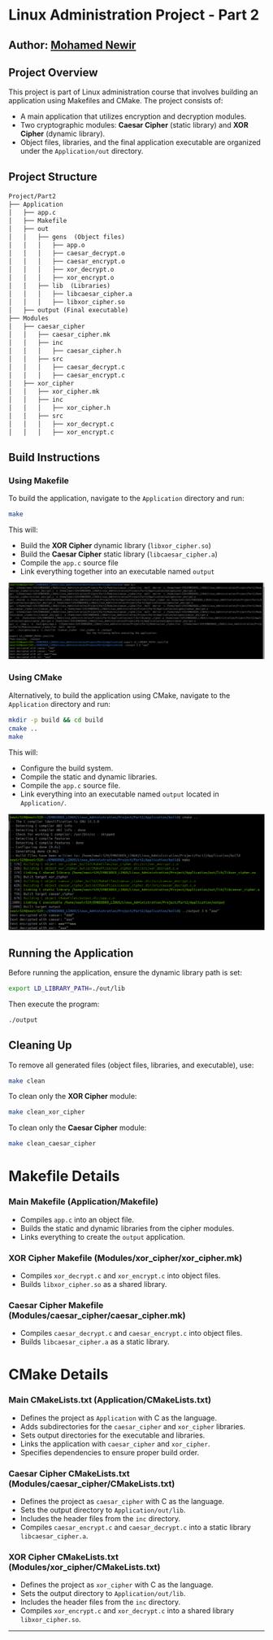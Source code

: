 # Linux Administration Project - Part 2
## Author: [Mohamed Newir](https://www.linkedin.com/in/mohamed-newir-a8a572182)

## Project Overview  
This project is part of Linux administration course that involves building an application using Makefiles and CMake. The project consists of:  
- A main application that utilizes encryption and decryption modules.  
- Two cryptographic modules: **Caesar Cipher** (static library) and **XOR Cipher** (dynamic library).  
- Object files, libraries, and the final application executable are organized under the `Application/out` directory.  

## Project Structure  
```
Project/Part2
├── Application
│   ├── app.c
│   ├── Makefile
│   ├── out
│   │   ├── gens  (Object files)
│   │   │   ├── app.o
│   │   │   ├── caesar_decrypt.o
│   │   │   ├── caesar_encrypt.o
│   │   │   ├── xor_decrypt.o
│   │   │   ├── xor_encrypt.o
│   │   ├── lib  (Libraries)
│   │   │   ├── libcaesar_cipher.a
│   │   │   ├── libxor_cipher.so
│   ├── output (Final executable)
├── Modules
│   ├── caesar_cipher
│   │   ├── caesar_cipher.mk
│   │   ├── inc
│   │   │   ├── caesar_cipher.h
│   │   ├── src
│   │   │   ├── caesar_decrypt.c
│   │   │   ├── caesar_encrypt.c
│   ├── xor_cipher
│   │   ├── xor_cipher.mk
│   │   ├── inc
│   │   │   ├── xor_cipher.h
│   │   ├── src
│   │   │   ├── xor_decrypt.c
│   │   │   ├── xor_encrypt.c
```  

## Build Instructions  
### **Using Makefile**
To build the application, navigate to the `Application` directory and run:  
```sh
make
```
This will:  
- Build the **XOR Cipher** dynamic library (`libxor_cipher.so`)  
- Build the **Caesar Cipher** static library (`libcaesar_cipher.a`)  
- Compile the `app.c` source file  
- Link everything together into an executable named `output`  

![Makefile building and executing the program ](ScreenShots/Makefile.png)


### **Using CMake**
Alternatively, to build the application using CMake, navigate to the `Application` directory and run:  
```sh
mkdir -p build && cd build
cmake ..
make
```
This will:  
- Configure the build system.
- Compile the static and dynamic libraries.
- Compile the `app.c` source file.
- Link everything into an executable named `output` located in `Application/`.

![CMake building and executing the program ](ScreenShots/CMake.png)


## Running the Application  
Before running the application, ensure the dynamic library path is set:  
```sh
export LD_LIBRARY_PATH=./out/lib
```
Then execute the program:  
```sh
./output
```  


## Cleaning Up  
To remove all generated files (object files, libraries, and executable), use:  
```sh
make clean
```  
To clean only the **XOR Cipher** module:  
```sh
make clean_xor_cipher
```  
To clean only the **Caesar Cipher** module:  
```sh
make clean_caesar_cipher
```  
# Makefile Details

### **Main Makefile (Application/Makefile)**
- Compiles `app.c` into an object file.
- Builds the static and dynamic libraries from the cipher modules.
- Links everything to create the `output` application.

### **XOR Cipher Makefile (Modules/xor_cipher/xor_cipher.mk)**
- Compiles `xor_decrypt.c` and `xor_encrypt.c` into object files.
- Builds `libxor_cipher.so` as a shared library.

### **Caesar Cipher Makefile (Modules/caesar_cipher/caesar_cipher.mk)**
- Compiles `caesar_decrypt.c` and `caesar_encrypt.c` into object files.
- Builds `libcaesar_cipher.a` as a static library.

# CMake Details

### **Main CMakeLists.txt (Application/CMakeLists.txt)**
- Defines the project as `Application` with C as the language.
- Adds subdirectories for the `caesar_cipher` and `xor_cipher` libraries.
- Sets output directories for the executable and libraries.
- Links the application with `caesar_cipher` and `xor_cipher`.
- Specifies dependencies to ensure proper build order.

### **Caesar Cipher CMakeLists.txt (Modules/caesar_cipher/CMakeLists.txt)**
- Defines the project as `caesar_cipher` with C as the language.
- Sets the output directory to `Application/out/lib`.
- Includes the header files from the `inc` directory.
- Compiles `caesar_encrypt.c` and `caesar_decrypt.c` into a static library `libcaesar_cipher.a`.

### **XOR Cipher CMakeLists.txt (Modules/xor_cipher/CMakeLists.txt)**
- Defines the project as `xor_cipher` with C as the language.
- Sets the output directory to `Application/out/lib`.
- Includes the header files from the `inc` directory.
- Compiles `xor_encrypt.c` and `xor_decrypt.c` into a shared library `libxor_cipher.so`.

---
